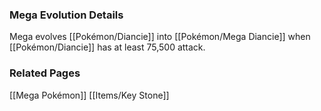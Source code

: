 ### Mega Evolution Details
Mega evolves [[Pokémon/Diancie]] into [[Pokémon/Mega Diancie]] when [[Pokémon/Diancie]] has at least 75,500 attack.

### Related Pages
[[Mega Pokémon]]
[[Items/Key Stone]]